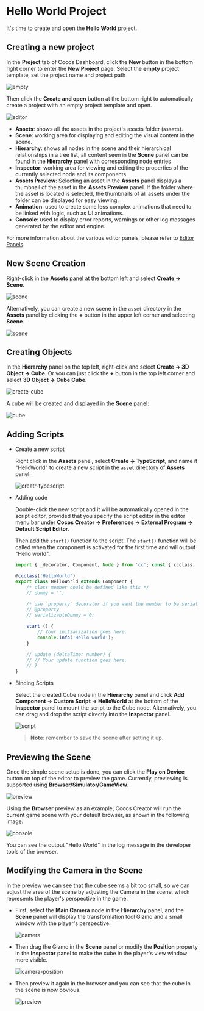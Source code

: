 # Hello World Project

It's time to create and open the **Hello World** project.

## Creating a new project

In the **Project** tab of Cocos Dashboard, click the **New** button in the bottom right corner to enter the **New Project** page. Select the **empty** project template, set the project name and project path

![empty](index/new-empty.png)

Then click the **Create and open** button at the bottom right to automatically create a project with an empty project template and open.

![editor](index/editor-panel.png)

- **Assets**: shows all the assets in the project's assets folder (`assets`).
- **Scene**: working area for displaying and editing the visual content in the scene.
- **Hierarchy**: shows all nodes in the scene and their hierarchical relationships in a tree list, all content seen in the **Scene** panel can be found in the **Hierarchy** panel with corresponding node entries
- **Inspector**: working area for viewing and editing the properties of the currently selected node and its components
- **Assets Preview**: Selecting an asset in the **Assets** panel displays a thumbnail of the asset in the **Assets Preview** panel. If the folder where the asset is located is selected, the thumbnails of all assets under the folder can be displayed for easy viewing.
- **Animation**: used to create some less complex animations that need to be linked with logic, such as UI animations.
- **Console**: used to display error reports, warnings or other log messages generated by the editor and engine.

For more information about the various editor panels, please refer to [Editor Panels](../../editor/index.md).

## New Scene Creation

Right-click in the **Assets** panel at the bottom left and select **Create -> Scene**.

![scene](index/create-scene.png)

Alternatively, you can create a new scene in the `asset` directory in the **Assets** panel by clicking the **+** button in the upper left corner and selecting **Scene**.

![scene](index/scene.png)

## Creating Objects

In the **Hierarchy** panel on the top left, right-click and select **Create -> 3D Object -> Cube**. Or you can just click the **+** button in the top left corner and select **3D Object -> Cube Cube**.

![create-cube](index/create-cube.png)

A cube will be created and displayed in the **Scene** panel:

![cube](index/cube.png)

## Adding Scripts

- Create a new script

  Right click in the **Assets** panel, select **Create -> TypeScript**, and name it "HelloWorld" to create a new script in the `asset` directory of **Assets** panel.

  ![creatr-typescript](index/create-typescript.png)

- Adding code

  Double-click the new script and it will be automatically opened in the script editor, provided that you specify the script editor in the editor menu bar under **Cocos Creator -> Preferences -> External Program -> Default Script Editor**.

  Then add the `start()` function to the script. The `start()` function will be called when the component is activated for the first time and will output "Hello world".

  ```ts
  import { _decorator, Component, Node } from 'cc'; const { ccclass, property } = _decorator;

  @ccclass('HelloWorld')
  export class HelloWorld extends Component {
      /* class member could be defined like this */
      // dummy = '';

      /* use `property` decorator if you want the member to be serializable */
      // @property
      // serializableDummy = 0;

      start () {
          // Your initialization goes here.
          console.info('Hello world');
      }

      // update (deltaTime: number) {
      // // Your update function goes here.
      // }
  }
  ```

- Binding Scripts

  Select the created Cube node in the **Hierarchy** panel and click **Add Component -> Custom Script -> HelloWorld** at the bottom of the **Inspector** panel to mount the script to the Cube node. Alternatively, you can drag and drop the script directly into the **Inspector** panel.

  ![script](index/script.png)

  > **Note**: remember to save the scene after setting it up.

## Previewing the Scene

Once the simple scene setup is done, you can click the **Play on Device** button on top of the editor to preview the game. Currently, previewing is supported using **Browser/Simulator/GameView**.

![preview](index/preview.png)

Using the **Browser** preview as an example, Cocos Creator will run the current game scene with your default browser, as shown in the following image.

![console](index/console.png)

You can see the output "Hello World" in the log message in the developer tools of the browser.

## Modifying the Camera in the Scene

In the preview we can see that the cube seems a bit too small, so we can adjust the area of the scene by adjusting the Camera in the scene, which represents the player's perspective in the game.

- First, select the **Main Camera** node in the **Hierarchy** panel, and the **Scene** panel will display the transformation tool Gizmo and a small window with the player's perspective.

  ![camera](index/camera.png)

- Then drag the Gizmo in the **Scene** panel or modify the **Position** property in the **Inspector** panel to make the cube in the player's view window more visible.

  ![camera-position](index/camera-position.png)

- Then preview it again in the browser and you can see that the cube in the scene is now obvious.

  ![preview](index/preview1.png)

